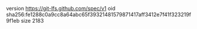 version https://git-lfs.github.com/spec/v1
oid sha256:fe1288c0a9cc8a64abc65f39321481579871417aff3412e7f41f323219f9f1eb
size 2183
